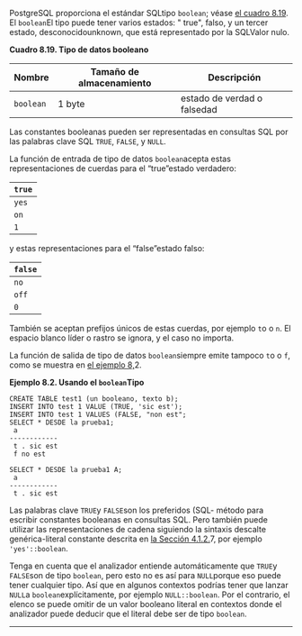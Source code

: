 PostgreSQL proporciona el estándar  SQLtipo `boolean`; véase [el cuadro 8.19](https://www.postgresql.org/docs/current/datatype-boolean.html#DATATYPE-BOOLEAN-TABLE). El  `boolean`El tipo puede tener varios estados: " true", falso, y un tercer estado, desconocidounknown, que está representado por la  SQLValor nulo.

**Cuadro 8.19. Tipo de datos booleano**

| Nombre    | Tamaño de almacenamiento | Descripción                 |
| --------- | ------------------------ | --------------------------- |
| `boolean` | 1 byte                   | estado de verdad o falsedad |

Las constantes booleanas pueden ser representadas en consultas SQL por las palabras clave SQL `TRUE`, `FALSE`, y `NULL`.

La función de entrada de tipo de datos  `boolean`acepta estas representaciones de cuerdas para el “true”estado verdadero:

| `true` |
| ------ |
| `yes`  |
| `on`   |
| `1`    |

y estas representaciones para el “false”estado falso:

| `false` |
| ------- |
| `no`    |
| `off`   |
| `0`     |

También se aceptan prefijos únicos de estas cuerdas, por ejemplo  `t`o o `n`. El espacio blanco líder o rastro se ignora, y el caso no importa.

La función de salida de tipo de datos  `boolean`siempre emite tampoco  `t`o o `f`, como se muestra en [el ejemplo 8,](https://www.postgresql.org/docs/current/datatype-boolean.html#DATATYPE-BOOLEAN-EXAMPLE)2.

**Ejemplo 8.2. Usando el  `boolean`Tipo**

```
CREATE TABLE test1 (un booleano, texto b);
INSERT INTO test 1 VALUE (TRUE, 'sic est');
INSERT INTO test 1 VALUES (FALSE, "non est";
SELECT * DESDE la prueba1;
 a
------------
 t . sic est
 f no est

SELECT * DESDE la prueba1 A;
 a
------------
 t . sic est
```

Las palabras clave  `TRUE`y  `FALSE`son los preferidos (SQL- método para escribir constantes booleanas en consultas SQL. Pero  también puede utilizar las representaciones de cadena siguiendo la  sintaxis descalte genérica-literal constante descrita en [la Sección 4.1.2.](https://www.postgresql.org/docs/current/sql-syntax-lexical.html#SQL-SYNTAX-CONSTANTS-GENERIC)7, por ejemplo `'yes'::boolean`.

Tenga en cuenta que el analizador entiende automáticamente que  `TRUE`y  `FALSE`son de tipo `boolean`, pero esto no es así para  `NULL`porque eso puede tener cualquier tipo. Así que en algunos contextos podrías tener que lanzar  `NULL`a  `boolean`explícitamente, por ejemplo `NULL::boolean`. Por el contrario, el elenco se puede omitir de un valor booleano  literal en contextos donde el analizador puede deducir que el literal  debe ser de tipo `boolean`.

------